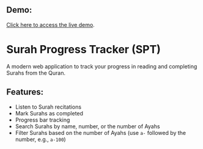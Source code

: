 ## Demo:
[Click here to access the live demo](https://that1parrot.github.io/SPT/).

# Surah Progress Tracker (SPT)

A modern web application to track your progress in reading and completing Surahs from the Quran.

## Features:
- Listen to Surah recitations
- Mark Surahs as completed
- Progress bar tracking
- Search Surahs by name, number, or the number of Ayahs
- Filter Surahs based on the number of Ayahs (use `a-` followed by the number, e.g., `a-100`)
